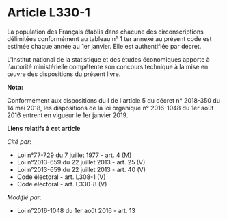 # Article L330-1

La population des Français établis dans chacune des circonscriptions délimitées conformément au tableau n° 1 ter annexé au
présent code est estimée chaque année au 1er janvier. Elle est authentifiée par décret. 

L'Institut national de la statistique et des études économiques apporte à l'autorité ministérielle compétente son concours
technique à la mise en œuvre des dispositions du présent livre.

**Nota:**

Conformément aux dispositions du I de l'article 5 du décret n° 2018-350 du 14 mai 2018, les dispositions de la loi organique
n° 2016-1048 du 1er août 2016 entrent en vigueur le 1er janvier 2019.

**Liens relatifs à cet article**

_Cité par_:

  - Loi n°77-729 du 7 juillet 1977 - art. 4 (M)
  - Loi n°2013-659 du 22 juillet 2013 - art. 25 (V)
  - Loi n°2013-659 du 22 juillet 2013 - art. 40 (V)
  - Code électoral - art. L308-1 (V)
  - Code électoral - art. L330-8 (V)

_Modifié par_:

  - Loi n°2016-1048 du 1er août 2016 - art. 13
